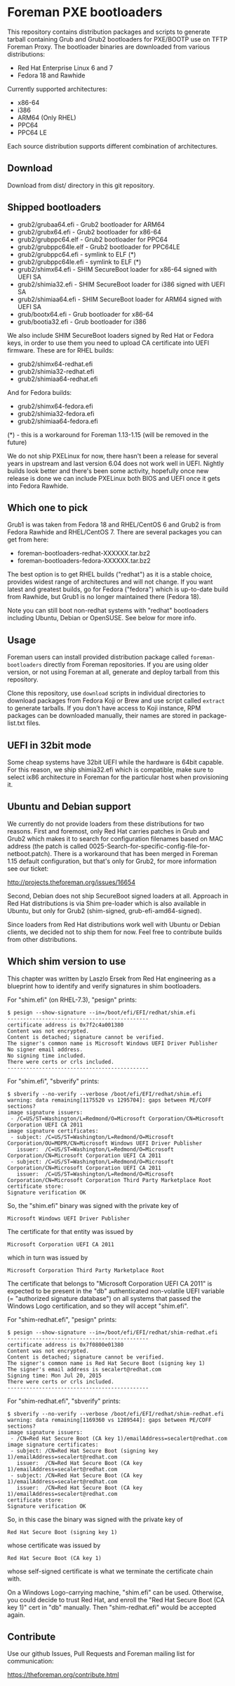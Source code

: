 # Foreman PXE bootloaders

This repository contains distribution packages and scripts to generate tarball
containing Grub and Grub2 bootloaders for PXE/BOOTP use on TFTP Foreman Proxy.
The bootloader binaries are downloaded from various distributions:

* Red Hat Enterprise Linux 6 and 7
* Fedora 18 and Rawhide

Currently supported architectures:

* x86-64
* i386
* ARM64 (Only RHEL)
* PPC64
* PPC64 LE

Each source distribution supports different combination of architectures.

## Download

Download from dist/ directory in this git repository.

## Shipped bootloaders

* grub2/grubaa64.efi - Grub2 bootloader for ARM64
* grub2/grubx64.efi - Grub2 bootloader for x86-64
* grub2/grubppc64.elf - Grub2 bootloader for PPC64
* grub2/grubppc64le.elf - Grub2 bootloader for PPC64LE
* grub2/grubppc64.efi - symlink to ELF (*)
* grub2/grubppc64le.efi - symlink to ELF (*)
* grub2/shimx64.efi - SHIM SecureBoot loader for x86-64 signed with UEFI SA
* grub2/shimia32.efi - SHIM SecureBoot loader for i386 signed with UEFI SA
* grub2/shimiaa64.efi - SHIM SecureBoot loader for ARM64 signed with UEFI SA
* grub/bootx64.efi - Grub bootloader for x86-64
* grub/bootia32.efi - Grub bootloader for i386

We also include SHIM SecureBoot loaders signed by Red Hat or Fedora keys, in
order to use them you need to upload CA certificate into UEFI firmware. These
are for RHEL builds:

* grub2/shimx64-redhat.efi
* grub2/shimia32-redhat.efi
* grub2/shimiaa64-redhat.efi

And for Fedora builds:

* grub2/shimx64-fedora.efi
* grub2/shimia32-fedora.efi
* grub2/shimiaa64-fedora.efi

(*) - this is a workaround for Foreman 1.13-1.15 (will be removed in the future)

We do not ship PXELinux for now, there hasn't been a release for several years
in upstream and last version 6.04 does not work well in UEFI. Nightly builds
look better and there's been some activity, hopefully once new release is done
we can include PXELinux both BIOS and UEFI once it gets into Fedora Rawhide.

## Which one to pick

Grub1 is was taken from Fedora 18 and RHEL/CentOS 6 and Grub2 is from
Fedora Rawhide and RHEL/CentOS 7. There are several packages you can get from
here:

* foreman-bootloaders-redhat-XXXXXX.tar.bz2
* foreman-bootloaders-fedora-XXXXXX.tar.bz2

The best option is to get RHEL builds ("redhat") as it is a stable choice,
provides widest range of architectures and will not change. If you want latest
and greatest builds, go for Fedora ("fedora") which is up-to-date build from
Rawhide, but Grub1 is no longer maintained there (Fedora 18).

Note you can still boot non-redhat systems with "redhat" bootloaders including
Ubuntu, Debian or OpenSUSE. See below for more info.

## Usage

Foreman users can install provided distribution package called
`foreman-bootloaders` directly from Foreman repositories. If you are using
older version, or not using Foreman at all, generate and deploy tarball from
this repository.

Clone this repository, use `download` scripts in individual directories to
download packages from Fedora Koji or Brew and use script called `extract` to
generate tarballs. If you don't have access to Koji instance, RPM packages can
be downloaded manually, their names are stored in package-list.txt files.

## UEFI in 32bit mode

Some cheap systems have 32bit UEFI while the hardware is 64bit capable. For
this reason, we ship shimia32.efi which is compatible, make sure to select
ix86 architecture in Foreman for the particular host when provisioning it.

## Ubuntu and Debian support

We currently do not provide loaders from these distributions for two reasons.
First and foremost, only Red Hat carries patches in Grub and Grub2 which makes
it to search for configuration filenames based on MAC address (the patch is
called 0025-Search-for-specific-config-file-for-netboot.patch). There is a
workaround that has been merged in Foreman 1.15 default configuration, but
that's only for Grub2, for more information see our ticket:

http://projects.theforeman.org/issues/16654

Second, Debian does not ship SecureBoot signed loaders at all. Approach in Red
Hat distributions is via Shim pre-loader which is also available in Ubuntu,
but only for Grub2 (shim-signed, grub-efi-amd64-signed).

Since loaders from Red Hat distributions work well with Ubuntu or Debian
clients, we decided not to ship them for now. Feel free to contribute builds
from other distributions.

## Which shim version to use

This chapter was written by Laszlo Ersek from Red Hat engineering as a
blueprint how to identify and verify signatures in shim bootloaders.

For "shim.efi" (on RHEL-7.3), "pesign" prints:

    $ pesign --show-signature --in=/boot/efi/EFI/redhat/shim.efi
    ---------------------------------------------
    certificate address is 0x7f2c4a001380
    Content was not encrypted.
    Content is detached; signature cannot be verified.
    The signer's common name is Microsoft Windows UEFI Driver Publisher
    No signer email address.
    No signing time included.
    There were certs or crls included.
    ---------------------------------------------

For "shim.efi", "sbverify" prints:

    $ sbverify --no-verify --verbose /boot/efi/EFI/redhat/shim.efi
    warning: data remaining[1175520 vs 1295704]: gaps between PE/COFF sections?
    image signature issuers:
     - /C=US/ST=Washington/L=Redmond/O=Microsoft Corporation/CN=Microsoft Corporation UEFI CA 2011
    image signature certificates:
     - subject: /C=US/ST=Washington/L=Redmond/O=Microsoft Corporation/OU=MOPR/CN=Microsoft Windows UEFI Driver Publisher
       issuer:  /C=US/ST=Washington/L=Redmond/O=Microsoft Corporation/CN=Microsoft Corporation UEFI CA 2011
     - subject: /C=US/ST=Washington/L=Redmond/O=Microsoft Corporation/CN=Microsoft Corporation UEFI CA 2011
       issuer:  /C=US/ST=Washington/L=Redmond/O=Microsoft Corporation/CN=Microsoft Corporation Third Party Marketplace Root
    certificate store:
    Signature verification OK

So, the "shim.efi" binary was signed with the private key of

    Microsoft Windows UEFI Driver Publisher

The certificate for that entity was issued by

    Microsoft Corporation UEFI CA 2011

which in turn was issued by

    Microsoft Corporation Third Party Marketplace Root

The certificate that belongs to "Microsoft Corporation UEFI CA 2011" is
expected to be present in the "db" authenticated non-volatile UEFI
variable (= "authorized signature database") on all systems that passed
the Windows Logo certification, and so they will accept "shim.efi".

For "shim-redhat.efi", "pesign" prints:

    $ pesign --show-signature --in=/boot/efi/EFI/redhat/shim-redhat.efi
    ---------------------------------------------
    certificate address is 0x7f0800e01380
    Content was not encrypted.
    Content is detached; signature cannot be verified.
    The signer's common name is Red Hat Secure Boot (signing key 1)
    The signer's email address is secalert@redhat.com
    Signing time: Mon Jul 20, 2015
    There were certs or crls included.
    ---------------------------------------------

For "shim-redhat.efi", "sbverify" prints:

    $ sbverify --no-verify --verbose /boot/efi/EFI/redhat/shim-redhat.efi
    warning: data remaining[1169360 vs 1289544]: gaps between PE/COFF sections?
    image signature issuers:
     - /CN=Red Hat Secure Boot (CA key 1)/emailAddress=secalert@redhat.com
    image signature certificates:
     - subject: /CN=Red Hat Secure Boot (signing key 1)/emailAddress=secalert@redhat.com
       issuer:  /CN=Red Hat Secure Boot (CA key 1)/emailAddress=secalert@redhat.com
     - subject: /CN=Red Hat Secure Boot (CA key 1)/emailAddress=secalert@redhat.com
       issuer:  /CN=Red Hat Secure Boot (CA key 1)/emailAddress=secalert@redhat.com
    certificate store:
    Signature verification OK

So, in this case the binary was signed with the private key of

    Red Hat Secure Boot (signing key 1)

whose certificate was issued by

    Red Hat Secure Boot (CA key 1)

whose self-signed certificate is what we terminate the certificate chain
with.

On a Windows Logo-carrying machine, "shim.efi" can be used. Otherwise, you
could decide to trust Red Hat, and enroll the "Red Hat Secure Boot (CA key 1)"
cert in "db" manually. Then "shim-redhat.efi" would be accepted again.

## Contribute

Use our github Issues, Pull Requests and Foreman mailing list for
communication:

https://theforeman.org/contribute.html


